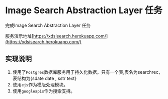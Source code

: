 # Image Search Abstraction Layer 任务 
完成Image Search Abstraction Layer 任务

服务演示地址[https://xdsisearch.herokuapp.com/](https://xdsisearch.herokuapp.com/)

## 实现说明
1. 使用了`Postgres`数据库服务用于持久化数据。只有一个表,表名为searchrec，表结构为{sdate date , sstr text}
2. 使用`ejs`作为模版处理模块。
3. 使用`googleapis`作为搜索支持。



